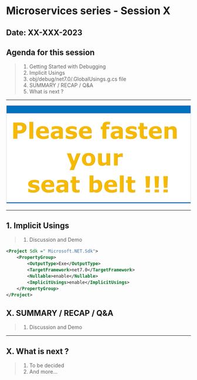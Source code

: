 # Microservices series - Session X

## Date: XX-XXX-2023

## Agenda for this session

> 1. Getting Started with Debugging
> 1. Implicit Usings
> 1. obj/debug/net7.0/<ProjectName>.GlobalUsings.g.cs file
> 1. SUMMARY / RECAP / Q&A
> 1. What is next ?

---

![Please fasten your seat belt |150x150](../../documentation/images/SeatBelt.PNG)

---

## 1. Implicit Usings

> 1. Discussion and Demo

```xml
<Project Sdk =" Microsoft.NET.Sdk"> 
    <PropertyGroup> 
        <OutputType>Exe</OutputType>
        <TargetFramework>net7.0</TargetFramework>
        <Nullable>enable</Nullable>
        <ImplicitUsings>enable</ImplicitUsings>
    </PropertyGroup>
</Project>
```

## X. SUMMARY / RECAP / Q&A

> 1. Discussion and Demo

---

## X. What is next ?

> 1. To be decided
> 1. And more...
